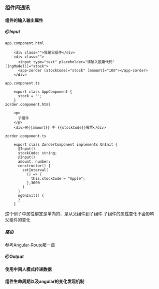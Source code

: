 ### 组件间通讯

#### 组件的输入输出属性

##### @Input

```
app.component.html

	<div class="">我是父组件</div>
	<div class="">
	  <input type="text" placeholder="请输入股票代码" [(ngModel)]="stock">
	  <app-zorder [stockCode]="stock" [amount]="100"></app-zorder>
	</div>

app.component.ts

	export class AppComponent {
	  stock = '';
	}
zorder.component.html

	<p>
	  子组件
	</p>
	<div>买{{amount}} 手 {{stockCode}}股票</div>

zorder.component.ts
	
	export class ZorderComponent implements OnInit {
	  @Input()
	  stockCode: string;
	  @Input()
	  amount: number;
	  constructor() {
	    setInterval(
	      () => {
	        this.stockCode = "Apple";
	      },3000
	    )
	  }
	  ngOnInit() {
	  }
	}
```

这个例子中属性绑定是单向的，是从父组件到子组件
子组件的属性变化不会影响父组件的变化

##### 路由

参考Angular-Route那一章

##### @Output

#### 使用中间人模式传递数据



#### 组件生命周期以及angular的变化发现机制
